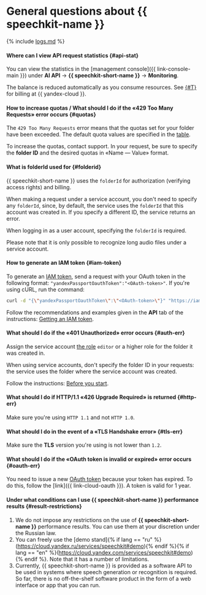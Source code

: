 # General questions about {{ speechkit-name }}

{% include [logs.md](../logs.md) %}

#### Where can I view API request statistics {#api-stat}

You can view the statistics in the [management console]({{ link-console-main }}) under **AI API** → **{{ speechkit-short-name }}** → **Monitoring**.

The balance is reduced automatically as you consume resources. See [{#T}](../../billing/payment/index.md) for billing at {{ yandex-cloud }}. 

#### How to increase quotas / What should I do if the «429 Too Many Requests» error occurs {#quotas}

The `429 Too Many Requests` error means that the quotas set for your folder have been exceeded. The default quota values are specified in the [table](../../speechkit/concepts/limits.md#speechkit-quotas).

To increase the quotas, contact support. In your request, be sure to specify the **folder ID** and the desired quotas in «Name — Value» format.

#### What is folderId used for {#folderid}

{{ speechkit-short-name }} uses the `folderId` for authorization (verifying access rights) and billing.

When making a request under a service account, you don't need to specify any `folderId`, since, by default, the service uses the `folderId` that this account was created in. If you specify a different ID, the service returns an error.

When logging in as a user account, specifying the `folderId` is required.

Please note that it is only possible to recognize long audio files under a service account.

#### How to generate an IAM token {#iam-token}

To generate an [IAM token](../../iam/operations/iam-token/create.md), send a request with your OAuth token in the following format:
`"yandexPassportOauthToken":"<OAuth-token>"`. If you're using cURL, run the command:

```bash
curl -d "{\"yandexPassportOauthToken\":\"<OAuth-token>\"}" "https://iam.api.cloud.yandex.net/iam/v1/tokens"
```

Follow the recommendations and examples given in the **API** tab of the instructions: [Getting an IAM token](../../iam/operations/iam-token/create.md).

#### What should I do if the «401 Unauthorized» error occurs {#auth-err}

Assign the service account [the role](../../speechkit/security/) `editor` or a higher role for the folder it was created in.

When using service accounts, don't specify the folder ID in your requests: the service uses the folder where the service account was created.

Follow the instructions: [Before you start](../../speechkit/quickstart.md#before-you-begin).

#### What should I do if HTTP/1.1 «426 Upgrade Required» is returned {#http-err}

Make sure you're using `HTTP 1.1` and not `HTTP 1.0`.

#### What should I do in the event of a «TLS Handshake error» {#tls-err}

Make sure the **TLS** version you're using is not lower than `1.2`. 

#### What should I do if the «OAuth token is invalid or expired» error occurs {#oauth-err}

You need to issue a new [OAuth token](../../iam/concepts/authorization/oauth-token.md) because your token has expired.
To do this, follow the [link]({{ link-cloud-oauth }}).
A token is valid for 1 year.

#### Under what conditions can I use {{ speechkit-short-name }} performance results {#result-restrictions}

1. We do not impose any restrictions on the use of **{{ speechkit-short-name }}** performance results. You can use them at your discretion under the Russian law.
1. You can freely use the [demo stand]{% if lang == "ru" %}(https://cloud.yandex.ru/services/speechkit#demo){% endif %}{% if lang == "en" %}(https://cloud.yandex.com/services/speechkit#demo){% endif %}. Note that it has a number of limitations.
1. Currently, {{ speechkit-short-name }} is provided as a software API to be used in systems where speech generation or recognition is required. So far, there is no off-the-shelf software product in the form of a web interface or app that you can run.
